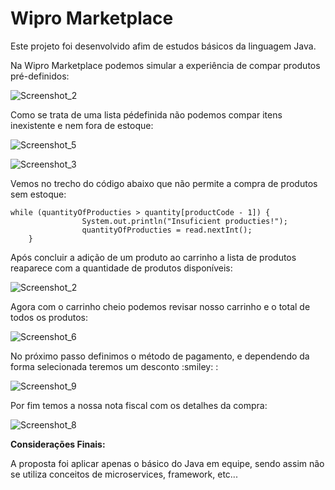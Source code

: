 # Wipro Marketplace
<p>Este projeto foi desenvolvido afim de estudos básicos da linguagem Java.</p>


<p>Na Wipro Marketplace podemos simular a experiência de compar produtos pré-definidos:</p>

![Screenshot_2](https://user-images.githubusercontent.com/79177544/161740644-f724434e-f15b-46ba-a512-370a543bf75f.png)


<p> Como se trata de uma lista pédefinida não podemos compar itens inexistente e nem fora de estoque:</p>

![Screenshot_5](https://user-images.githubusercontent.com/79177544/161741324-b3cec9de-efff-4c04-8ee5-31fe82e1db7e.png)

![Screenshot_3](https://user-images.githubusercontent.com/79177544/161741383-8ace6c6b-f9b5-4a22-80d7-5019f7092bf9.png)


<p> Vemos no trecho do código abaixo que não permite a compra de produtos sem estoque:</p>

```  
while (quantityOfProducties > quantity[productCode - 1]) {
                System.out.println("Insuficient producties!");
                quantityOfProducties = read.nextInt();
    }
```

<p> Após concluir a adição de um produto ao carrinho a lista de produtos reaparece com a quantidade de produtos disponíveis:</p>

![Screenshot_2](https://user-images.githubusercontent.com/79177544/161742279-e7d93b28-8201-4a61-ac43-8073468785be.png)

<p> Agora com  o carrinho cheio podemos revisar nosso carrinho e o total de todos os produtos:</p>

![Screenshot_6](https://user-images.githubusercontent.com/79177544/161742014-af2439c4-1a7a-4af2-9254-aed9bc117df0.png)

<p> No próximo passo definimos o método de pagamento, e dependendo da forma selecionada teremos um desconto :smiley: :</p>

![Screenshot_9](https://user-images.githubusercontent.com/79177544/161742859-52dc4e76-e226-4441-afd7-177f2fb6cc20.png)

<p> Por fim temos a nossa nota fiscal com os detalhes da compra:</p>

![Screenshot_8](https://user-images.githubusercontent.com/79177544/161743130-cec2ef4b-a6e4-4047-9b0c-4cbc236ef8ad.png)

**Considerações Finais:**

<p> A proposta foi aplicar apenas o básico do Java em equipe, sendo assim não se utiliza conceitos de microservices, framework, etc...</p>
